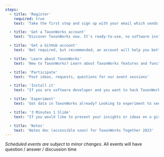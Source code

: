 ```yaml
---
steps:
  - title: 'Register'
    required: true
    text: 'Take the first step and sign up with your email which sends you your Zoom link.'

  - title: 'Get a TaxonWorks account'
    text: "Discover TaxonWorks now. It's ready-to-use, no software installation needed. Send email to dlpaul AT illinois DOT edu"

  - title: 'Get a GitHub account'
    text: 'Not required, but recommended, an account will help you better participate in many aspects of the community and help you get recognition for the work and expertise you contribute.'

  - title: 'Learn about TaxonWorks'
    text: 'New to TaxonWorks? Learn about TaxonWorks features and functions via the <a href="https://www.youtube.com/@TaxonWorks">TaxonWorks YouTube videos</a>'

  - title: 'Participate'
    text: 'Post ideas, requests, questions for our event sessions'

  - title: 'Install it'
    text: "If you are software developer and you want to hack TaxonWorks itself, please start reading install_taxonworks. You Don't Need To Install TW locally to use it. (See number 2 above)."

  - title: 'Experiment'
    text: 'Got data in TaxonWorks already? Looking to experiment to see what your TaxonPages will look like? Try installing this software "locally" (on your computer) to find out. (You will need to install Node on your machine, and git, there’s a link in the above instructions). You can also “see” other sites, if their API is open, look here: https://sandcastle.taxonworks.org/api/v1.'

  - title: '3 Minutes 1 Slide'
    text: "If you would like to present your insights or ideas on a given topic about TaxonWorks, let us know! We'll work it in or add to our post-TaxonWorks Together events. Send email to dlpaul AT illinois DOT edu"

  - title: 'Notes'
    text: 'Notes doc (accessible soon) for TaxonWorks Together 2023'
---
```


_Scheduled events are subject to minor changes_. All events will have question / answer / discussion time
